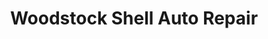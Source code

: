 ---
title: "Woodstock Shell Auto Repair"
url: /portland/woodstock-shell-auto-repair/
shop: car repair
---